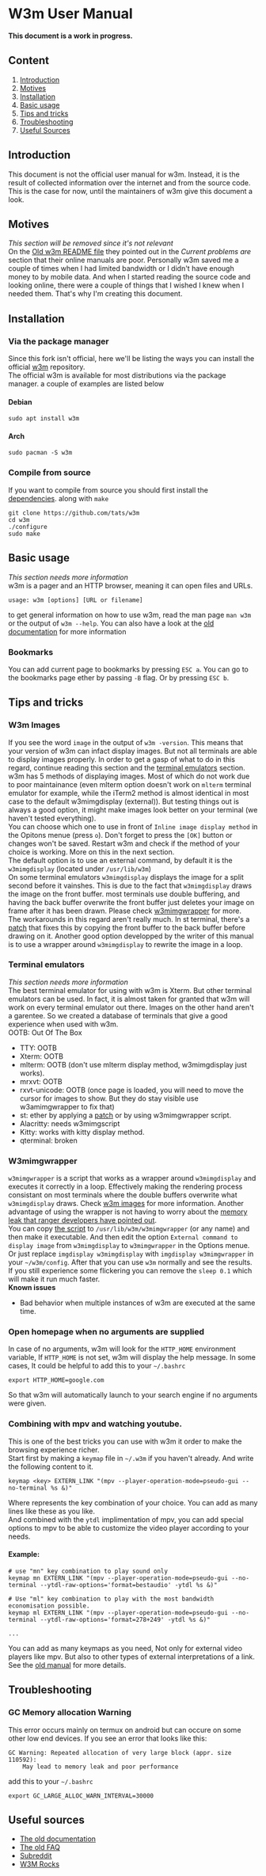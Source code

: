 # W3m User Manual

**This document is a work in progress.**

## Content
1. [Introduction](#introduction)
2. [Motives](#motives)
3. [Installation](#installation)
4. [Basic usage](#basic-usage)
5. [Tips and tricks](#tips-and-tricks)
6. [Troubleshooting](#troubleshooting)
7. [Useful Sources](#useful-sources)

## Introduction
This document is not the official user manual for w3m. Instead, it is the result of collected information over the internet and from the source code. This is the case for now, until the maintainers of w3m give this document a look.
## Motives
*This section will be removed since it's not relevant*  
On the [Old w3m README file](https://github.com/tats/w3m/blob/master/doc/README#L23) they pointed out in the *Current problems are* section that their online manuals are poor. Personally w3m saved me a couple of times when I had limited bandwidth or I didn't have enough money to by mobile data. And when I started reading the source code and looking online, there were a couple of things that I wished I knew when I needed them. That's why I'm creating this document.
## Installation
### Via the package manager
Since this fork isn't official, here we'll be listing the ways you can install the official [w3m](https://github.com/tats/w3m) repository.  
The official w3m is available for most distributions via the package manager. a couple of examples are listed below
#### Debian
```
sudo apt install w3m
```
#### Arch
```
sudo pacman -S w3m
```
### Compile from source
If you want to compile from source you should first install the [dependencies](https://github.com/medanisjbara/w3m-expantions#dependencies). along with `make`
```
git clone https://github.com/tats/w3m
cd w3m
./configure
sudo make
```


## Basic usage
*This section needs more information*  
w3m is a pager and an HTTP browser, meaning it can open files and URLs.
```
usage: w3m [options] [URL or filename]
```
to get general information on how to use w3m, read the man page `man w3m` or the output of `w3m --help`.
You can also have a look at the [old documentation](https://github.com/tats/w3m/blob/master/doc/MANUAL.html) for more information
### Bookmarks
You can add current page to bookmarks by pressing `ESC a`.
You can go to the bookmarks page ether by passing `-B` flag. Or by pressing `ESC b`.

## Tips and tricks
### W3m Images
If you see the word `image` in the output of `w3m -version`. This means that your version of w3m can infact display images. But not all terminals are able to display images properly. In order to get a gasp of what to do in this regard, continue reading this section and the [terminal emulators](#terminal-emulators) section.  
w3m has 5 methods of displaying images. Most of which do not work due to poor maintainance (even mlterm option doesn't work on `mlterm` terminal emulator for example, while the iTerm2 method is almost identical in most case to the default w3mimgdisplay (external)). But testing things out is always a good option, it might make images look better on your terminal (we haven't tested everything).  
You can choose which one to use in front of `Inline image display method` in the Opitons menue (press `o`). Don't forget to press the `[OK]` button or changes won't be saved. Restart w3m and check if the method of your choice is working. More on this in the next section.  
The default option is to use an external command, by default it is the `w3mimgdisplay` (located under `/usr/lib/w3m`)  
On some terminal emulators `w3mimgdisplay` displays the image for a split second before it vainshes. This is due to the fact that `w3mimgdisplay` draws the image on the front buffer. most terminals use double buffering, and having the back buffer overwrite the front buffer just deletes your image on frame after it has been drawn. Please check [w3mimgwrapper](#w3mimgwrapper) for more.  
The workarounds in this regard aren't really much. In st terminal, there's a [patch](https://st.suckless.org/patches/w3m/) that fixes this by copying the front buffer to the back buffer before drawing on it. Another good option developped by the writer of this manual is to use a wrapper around `w3mimgdisplay` to rewrite the image in a loop.  
### Terminal emulators
*This section needs more information*  
The best terminal emulator for using with w3m is Xterm. But other terminal emulators can be used. In fact, it is almost taken for granted that w3m will work on every terminal emulator out there. Images on the other hand aren't a garentee. So we created a database of terminals that give a good experience when used with w3m.  
OOTB: Out Of The Box
* TTY: OOTB
* Xterm: OOTB
* mlterm: OOTB (don't use mlterm display method, w3mimgdisplay just works).
* mrxvt: OOTB
* rxvt-unicode: OOTB (once page is loaded, you will need to move the cursor for images to show. But they do stay visible use w3amimgwrapper to fix that)
* st: ether by applying a [patch](https://st.suckless.org/patches/w3m/) or by using w3mimgwrapper script.
* Alacritty: needs w3mimgscript
* Kitty: works with kitty display method.
* qterminal: broken
### W3mimgwrapper
`w3mimgwrapper` is a script that works as a wrapper around `w3mimgdisplay` and executes it correctly in a loop. Effectively making the rendering process consistant on most terminals where the double buffers overwrite what `w3mimgdisplay` draws. Check [w3m images](#w3m-images) for more information. Another advantage of using the wrapper is not having to worry about the [memory leak that ranger developers have pointed out](https://github.com/ranger/ranger/blob/master/ranger/ext/img_display.py#L201).  
You can copy [the script](/scripts/w3mimgwrapper) to `/usr/lib/w3m/w3mimgwrapper` (or any name) and then make it executable. And then edit the option `External command to display image` from `w3mimgdisplay` to `w3mimgwrapper` in the Options menue. Or just replace `imgdisplay w3mimgdisplay` with `imgdisplay w3mimgwrapper` in your `~/w3m/config`. After that you can use `w3m` normally and see the results.  
If you still experience some flickering you can remove the `sleep 0.1` which will make it run much faster.  
**Known issues**  
* Bad behavior when multiple instances of w3m are executed at the same time.
### Open homepage when no arguments are supplied
In case of no arguments, w3m will look for the `HTTP_HOME` environment variable, If `HTTP_HOME` is not set, w3m will display the help message.
In some cases, It could be helpful to add this to your `~/.bashrc`
```
export HTTP_HOME=google.com
```
So that w3m will automatically launch to your search engine if no arguments were given.

### Combining with mpv and watching youtube.
This is one of the best tricks you can use with w3m it order to make the browsing experience richer.  
Start first by making a `keymap` file in `~/.w3m` if you haven't already. And write the following content to it.

```
keymap <key> EXTERN_LINK "(mpv --player-operation-mode=pseudo-gui --no-terminal %s &)"
```
Where *<key>* represents the key combination of your choice. You can add as many lines like these as you like.  
And combined with the `ytdl` implimentation of mpv, you can add special options to mpv to be able to customize the video player according to your needs.
#### Example:
```
# use "mn" key combination to play sound only
keymap mn EXTERN_LINK "(mpv --player-operation-mode=pseudo-gui --no-terminal --ytdl-raw-options='format=bestaudio' -ytdl %s &)"

# Use "ml" key combination to play with the most bandwidth economisation possible.
keymap ml EXTERN_LINK "(mpv --player-operation-mode=pseudo-gui --no-terminal --ytdl-raw-options='format=278+249' -ytdl %s &)"

...
```

You can add as many keymaps as you need, Not only for external video players like mpv. But also to other types of external interpretations of a link. See the [old manual](https://github.com/tats/w3m/blob/master/doc/MANUAL.html) for more details.

## Troubleshooting
### GC Memory allocation Warning
This error occurs mainly on termux on android but can occure on some other low end devices.
If you see an error that looks like this:
```
GC Warning: Repeated allocation of very large block (appr. size 110592):
	May lead to memory leak and poor performance
```
add this to your `~/.bashrc`
```
export GC_LARGE_ALLOC_WARN_INTERVAL=30000
```
## Useful sources
* [The old documentation](https://github.com/tats/w3m/blob/master/doc/MANUAL.html)
* [The old FAQ](https://github.com/tats/w3m/blob/master/doc/FAQ.html)
* [Subreddit](reddit.com/r/w3m)
* [W3M Rocks](http://w3m.rocks/) 
